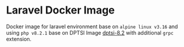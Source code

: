 # Laravel Docker Image

Docker image for laravel environment base on `alpine linux v3.16` and using `php v8.2.1` base on DPTSI Image [dptsi-8.2](https://hub.docker.com/r/dptsi/laravel-web-dev/tags) with additional `grpc` extension.
